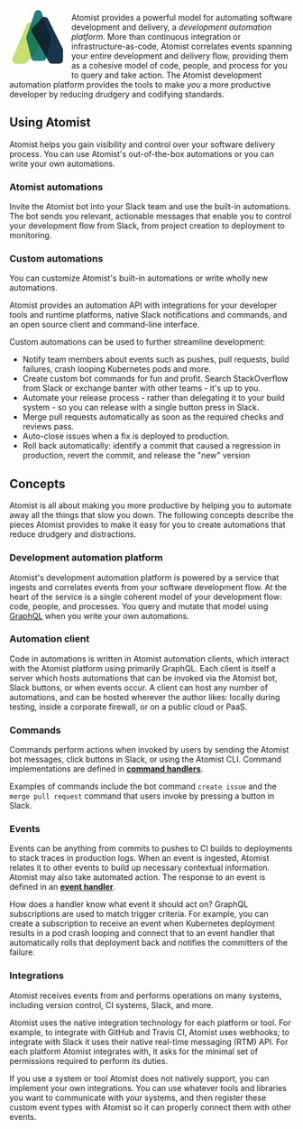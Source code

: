 <img style="float:left; margin-top:7px; margin-right:10px; margin-bottom:10px; margin-left:0px;" src="img/atomist-logo.png" height="100px" width="100px" alt="Atomist logo"/>

Atomist provides a powerful model for automating software development
and delivery, a _development automation platform_.  More than
continuous integration or infrastructure-as-code, Atomist correlates
events spanning your entire development and delivery flow, providing
them as a cohesive model of code, people, and process for you to query
and take action.  The Atomist development automation platform provides
the tools to make _you_ a more productive developer by reducing
drudgery and codifying standards.

## Using Atomist

Atomist helps you gain visibility and control over your software
delivery process.  You can use Atomist's out-of-the-box automations or
you can write your own automations.

### Atomist automations

Invite the Atomist bot into your Slack team and use the built-in
automations.  The bot sends you relevant, actionable messages that
enable you to control your development flow from Slack, from project
creation to deployment to monitoring.

### Custom automations

You can customize Atomist's built-in automations or write wholly new
automations.

Atomist provides an automation API with integrations for your
developer tools and runtime platforms, native Slack notifications and
commands, and an open source client and command-line interface.

Custom automations can be used to further streamline development:

-   Notify team members about events such as pushes, pull requests,
    build failures, crash looping Kubernetes pods and more.
-   Create custom bot commands for fun and profit. Search
    StackOverflow from Slack or exchange banter with other teams -
    it's up to you.
-   Automate your release process - rather than delegating it to your
    build system - so you can release with a single button press in
    Slack.
-   Merge pull requests automatically as soon as the required checks
    and reviews pass.
-   Auto-close issues when a fix is deployed to production.
-   Roll back automatically: identify a commit that caused a
    regression in production, revert the commit, and release the "new"
    version

## Concepts

Atomist is all about making you more productive by helping you to
automate away all the things that slow you down.  The following
concepts describe the pieces Atomist provides to make it easy for you
to create automations that reduce drudgery and distractions.

### Development automation platform

Atomist's development automation platform is powered by a service that
ingests and correlates events from your software development flow.  At
the heart of the service is a single coherent model of your
development flow: code, people, and processes.  You query and mutate
that model using [GraphQL][gql] when you write your own automations.

[gql]: http://graphql.org/ (GraphQL)

### Automation client

Code in automations is written in Atomist automation clients, which
interact with the Atomist platform using primarily GraphQL.  Each
client is itself a server which hosts automations that can be invoked
via the Atomist bot, Slack buttons, or when events occur.  A client
can host any number of automations, and can be hosted wherever the
author likes: locally during testing, inside a corporate firewall, or
on a public cloud or PaaS.

### Commands

Commands perform actions when invoked by users by sending the Atomist
bot messages, click buttons in Slack, or using the Atomist CLI.
Command implementations are defined
in [**command handlers**][command].

Examples of commands include the bot command `create issue` and the
`merge pull request` command that users invoke by pressing a button in
Slack.

[command]: automations/commands.md (Bot Commands)

### Events

Events can be anything from commits to pushes to CI builds to
deployments to stack traces in production logs.  When an event is
ingested, Atomist relates it to other events to build up necessary
contextual information.  Atomist may also take automated action. The
response to an event is defined in
an [**event handler**][event].

How does a handler know what event it should act on?  GraphQL
subscriptions are used to match trigger criteria.  For example, you
can create a subscription to receive an event when Kubernetes
deployment results in a pod crash looping and connect that to an event
handler that automatically rolls that deployment back and notifies the
committers of the failure.

[event]: automations/events.md (Event Automations)

### Integrations

Atomist receives events from and performs operations on many systems,
including version control, CI systems, Slack, and more.

Atomist uses the native integration technology for each platform or
tool.  For example, to integrate with GitHub and Travis CI, Atomist
uses webhooks; to integrate with Slack it uses their native real-time
messaging (RTM) API.  For each platform Atomist integrates with, it
asks for the minimal set of permissions required to perform its
duties.

If you use a system or tool Atomist does not natively support, you can
implement your own integrations.  You can use whatever tools and
libraries you want to communicate with your systems, and then register
these custom event types with Atomist so it can properly connect them
with other events.
